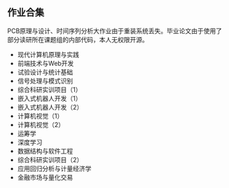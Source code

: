 ## 作业合集

PCB原理与设计、时间序列分析大作业由于重装系统丢失。毕业论文由于使用了部分读研所在课题组的内部代码，本人无权限开源。

- 现代计算机原理与实践
- 前端技术与Web开发
- 试验设计与统计基础
- 信号处理与模式识别
- 综合科研实训项目（1）
- 嵌入式机器人开发（1）
- 嵌入式机器人开发（2）
- 计算机视觉（1）
- 计算机视觉（2）
- 运筹学
- 深度学习
- 数据结构与软件工程
- 综合科研实训项目（2）
- 应用回归分析与计量经济学
- 金融市场与量化交易
